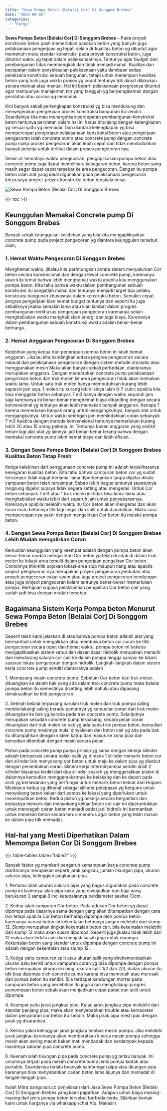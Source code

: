 ```yaml
---
title: "Sewa Pompa Beton [Belalai Cor] Di Songgom Brebes"
date: "2024-09-02"
categories: 
  - "harga"
---
```


**Sewa Pompa Beton \[Belalai Cor\] Di Songgom Brebes** – Pada proyek konstruksi beton pasti memerlukan pasokan beton yang banyak juga pelaksanaan pengerjaan yg tepat. selain dr kualitas beton yg dituntut agar memenuhi mutu standar konstruksi pada proyek konstruksi beton, juga dituntut waktu yg tepat dalam pelaksanaannya. Tentunya agar budget dari pembangunan tidak membengkak dan tidak menjadi mahal. Kualitas dan kecepatan dalam penyelesaian pelaksanaan yaitu dambaan setiap pelaksana konstruksi sebuah bangunan, tetapi untuk menempuh kwalitas beton yang baik juga waktu proses yg cepat tentunya tdk dapat dilakukan secara manual atau manual. Hal ini berarti pelaksanaan progresnya dituntut agar mempunyai manajemen tim yang tangguh yg berpengalaman dengan peralatan atau sarana yg memadai.

Kini banyak sekali perlengkapan konstruksi yg bisa mendukung dan menyegerakan pengerjaan proses konstruksi bangunan itu sendiri. Seandainya kita mau menargetkan percepatan pembangunan konstruksi beton tentunya peralatan dalam hal ini harus ditunjang dengan kelengkapan yg sesuai yaitu yg memadai. Dan diantara kelengkapan yg bisa mempercepat pengerjaan pelaksanaan konstruksi beton atau pengerjaan pengecoran ialah concrete pump atau concrete pump dengan concrete pump maka proses pengecoran akan lebih cepat dan tidak membutuhkan banyak pekerja untuk terlibat dalam proses pengecoran nya.

Selain dr hematnya waktu pengecoran, pengaplikasian pompa beton atau concrete pump juga dapat memelihara kesegaran beton, karena beton yang masih segar dapat cepat tersebar ke area pengecoran. Dengan itu pompa beton ialah alat yang ideal digunakan pada pelaksanaan pengecoran khususnya project-proyek konstruksi beton berskala besar.

![Sewa Pompa Beton [Belalai Cor] Di Songgom Brebes](/images/sewa-concrete-pump-25.png)

{{< toc >}}

## Keunggulan Memakai Concrete pump Di Songgom Brebes

Banyak sekali keunggulan-kelebihan yang bila kita mengaplikasikan concrete pump pada project pengecoran yg diantara keunggulan tersebut ialah;

### 1\. Hemat Waktu Pengecoran Di Songgom Brebes

Menghemat waktu, jikalau kita perhitungkan antara sistem menyalurkan Cor beton secara konvensional dan dengan lewat concrete pump, karenanya akan kita temui bahwa lebih menghemat waktu apabila kita menggunakan pompa beton. Kita tahu bahwa waktu dalam pembangunan sebuah konstruksi itu sangatlah mahal dan tentunya menjadi target tiap pelaku konstruksi bangunan khususnya dalam konstruksi beton. Semakin cepat progres pengerjaan kian hemat budget tentunya dan seperti itu juga sebaliknya jikalau semakin lama atau kian lambat dalam progres pembangunan terkhusus pengerjaan pengecoran karenanya selain menghabiskan waktu menghabiskan energi dan juga biaya. Karenanya dalam pembangunan sebuah konstruksi waktu adalah benar-benar berharga.

### 2\. Hemat Anggaran Pengecoran Di Songgom Brebes

Kelebihan yang kedua dari penerapan pompa beton ini ialah hemat anggaran. Jikalau kita bandingkan antara progres pengecoran secara manual dan pelaksanaan pengecoran dengan sistem metode otomatis atau menggunakan mesin Maka akan banyak sekali perbedaan, diantaranya merupakan anggaran. Dengan menerapkan concrete pump pelaksanaan pengiriman beton dari truk molen ke area pengecoran tidak akan memakan waktu lama. Untuk satu truk molen hanya membutuhkan kurang lebih separuh jam saja. 1 molen itu kurang lebih isinya ialah 6-7 cubic apabila kita bisa menggelar beton sebanyak 7 m3 hanya dengan waktu separuh jam saja karenanya ini benar-benar menghemat biaya dibanding dengan secara konvensional yg tentunya akan lebih memakan banyak anggaran. Kenapa ? karena memerlukan banyak orang untuk mengangkutnya, banyak alat untuk mengangkutnya. Untuk waktu setengah jam memindahkan coran sebanyak 7 m3 Apabila dengan metode konvensional tentunya memerlukan kurang lebih 20 atau 15 orang pekerja. Ini Tentunya bukan anggaran yang sedikit belum lagi alat-alat yg lainnya jadi benar-benar terang bahwa dengan memakai concrete pump lebih hemat biaya dan lebih efisien.

### 3\. Dengan Sewa Pompa Beton \[Belalai Cor\] Di Songgom Brebes Kualitas Beton Tetap Fresh

Ketiga kelebihan dari penggunaan concrete pump ini adalah terpeliharanya kesegaran kualitas beton. Kita tahu bahwa campuran beton cor yg sudah tercampur tidak dapat berlama-lama diperkenankan tanpa digelar dikala campuran beton telah tercampur. Sebab lebih bagus tentunya sepatutnya langsung digelar supaya tidak segera setting atau mengeras. Untuk Cor beton sebanyak 7 m3 atau 1 truk molen ini tidak bisa lama-lama atau menghabiskan waktu lebih dari separuh jam untuk penyebarannya. Karenanya apabila melebihi waktu itu Cor beton akan mengeras dan akan turun mutu betonnya tdk lagi segar dan sulit untuk dipadatkan. Maka cara mempercepat nya yakni dengan mengalirkan Cor beton itu melalui pompa beton.

### 4\. Dengan Sewa Pompa Beton \[Belalai Cor\] Di Songgom Brebes Lebih Mudah mengalirkan Coran

Kemudian keunggulan yang keempat adalah dengan pompa beton akan benar-benar mudah mengalirkan Cor beton yg telah di aduk di dalam truk molen ke lokasi-area tersulit dalam pengerjaan pengaliran Cor beton. Contohnya titik-titik pojokan lokasi-area slup maupun tiang atau apabila project pengecoran nya merupakan proyek pengecoran jembatan atau proyek pengecoran cakar ayam atau juga project pengecoran bendungan atau juga project pengecoran kolam tentunya benar-benar memerlukan pompa. Bertujuan supaya pelaksanaan pengaliran Cor beton cair yang sudah jadi bisa dengan mudah tersebar.

## Bagaimana Sistem Kerja Pompa beton Menurut Sewa Pompa Beton \[Belalai Cor\] Di Songgom Brebes

Seperti telah kami jelaskan di atas bahwa pompa beton adalah alat yang bermanfaat untuk mengalirkan atau membawa beton cor curah ke titik pengecoran secara tepat dan hemat waktu. pompa beton ini bekerja mengaplikasikan sistem katup dan dasar-dasar hidrolik merupakan menarik dan mendorong saluran cor cair ke dalam pompa hingga sampai ke lokasi sasaran lokasi pengecoran dengan hidrolik. Langkah-langkah dalam sistem kerja concrete pump sendiri diantaranya adalah

1\. Memasang mesin concrete pump. Sebelum Cor beton dari truk molen dituangkan ke dalam bak yang ada dalam truk concrete pump maka belalai pompa beton itu semestinya disetting lebih dahulu atau dipasang dimaksudkan ke titik pengecoran.

2\. Setelah belalai terpasang barulah truk molen dan truk pompa saling membelakangi saling beradu pantatnya yg kemudian coran dari truk molen dituangkan ke bak yg berada pada truk concrete pump. Selanjutnya merupakan sesudah concrete pump terpasang, secara pelan coran dituangkan dari truk molen ke bak yg ada pada truk pompa beton, kemudian concrete pump mesinnya mulai dinyalakan dan beton cair yg ada pada bak itu ditumpahkan dengan sistem katup dan masuk ke zona pipa dan kemudian ditembak dengan mesin secara pelan.

Piston pada concrete pump punya prinsip yg sama dengan kinerja silinder adalah beroperasi secara bolak-balik yg dimana 1 silinder menarik beton cor dan silinder lain menyokong cor beton untuk maju ke dalam pipa yg disebut dengan penembakan coran. Sistem kerja internal pompa sendiri ialah 2 silinder biasanya terdiri dari dua silinder searah yg menggerakkan piston di dalamnya kemudian menggerakkannya ke belakang dan ke depan pada arah yg berlawanan yang berfungsi untuk menarik beton keluar dari Hopper. Meskipun kedua yg dikenal sebagai silinder pelepasan yg berguna untuk menyokong beton keluar dari pompa ke lokasi yang diperlukan untuk menempatkan beton. Kedua piston yg bekerja secara bergantian dan keduanya menarik dan menyokong keluar beton cor cair ini diperuntukkan untuk mencegah cairan beton menjadi padat jadi hidrolik ini bermanfaat untuk menekan beton secara terus-menerus agar beton yang telah masuk ke dalam pipa tdk memadat.

## Hal-hal yang Mesti Diperhatikan Dalam Memompa Beton Cor Di Songgom Brebes

{{< table-tables table="table2" >}}

Banyak faktor yg memberi pengaruh kemampuan kerja concrete pump diantaranya merupakan seperti jarak jangkau, jumlah tikungan pipa, ukuran saluran pipa, ketinggian jangkauan pipa.

1\. Pertama ialah ukuran saluran pipa yang bagus digunakan pada concrete pump ini lazimnya ialah pipa kaku yang diwujudkan dari baja yang berukuran 3 sampai 8 inci ketebalannya berdiameter sekitar 10cm.

2\. Kedua ialah campuran Cor beton. Pada adukan Cor beton yg dapat dipompa pada dasarnya sama dengan yang akan ditempatkan dengan cara lain tetapi apabila Cor beton berharap dipompa oleh pompa beton karenanya variasi beton ini kekentalan betonnya jangan melebihi dari slump 12. Slump merupakan tingkat kekentalan beton cair, bila kekentalan melebihi dari slump 12 maka akan susah dipompa. Seperti juga jikalau tidak lebih dari 12 maka akan terlalu cair dan menjadi susah juga untuk dipompa. Kekentalan beton yang standar untuk dipompa dengan concrete pump ini adalah dengan kekentalan atau slump 12.

3\. Ketiga yaitu campuran split atau ukuran split yang direkomendasikan ukuran batu kerikil untuk campuran coran yg bisa dipompa dengan pompa beton merupakan ukuran skrining, ukuran split 1/2 dan 2/3, diatas ukuran itu tdk bisa dipompa oleh concrete pump karena bisa memecah atau merusak dari pompa beton itu sendiri. Bila terdapat kandungan mortar pada campuran beton yang berlebihan itu juga akan menghalangi progres pemompaan beton sebab akan menjadikan cepat padat dan sulit untuk dipompa.

4\. Keempat yaitu jarak jangkau pipa. Kalau jarak jangkau pipa melebihi dari standar panjang pipa, maka akan menyebabkan trouble atau kemacetan dalam penyaluran cor beton itu sendiri. Maka jarak pipa mesti pas dengan jarak yg disarankan.

5\. Kelima yakni ketinggian jarak jangkau tembak mesin pompa. Jika melebihi jarak jangkau karenanya akan memberatkan kinerja mesin pompa sehingga mesin akan sering macet bakan mati mendadak dan berdampak kepada macetnya saluran pipa concrete pump.

6\. Keenam ialah tikungan pipa pada concrete pump yg terlau banyak. Ini umumnya terjadi pada mesim concrete pump jenis pompa kodok atau portable. Seandainya terlalu bnanyak sambungan pipa atau tikungan pipa karenanya bisa menyebabkan cairan beton lama lajunya dan memadat di tengah-tengah pipa.

Itulah Mitra bangunan.co penjelasan dari Jasa Sewa Pompa Beton \[Belalai Cor\] Di Songgom Brebes yang kami paparkan, Adapun untuk biaya masing-masing dari jenis pompa beton tersebut berbeda-beda. Silahkan kontak kami untuk harganya via whatsapp /chat /tlp. Makasih
